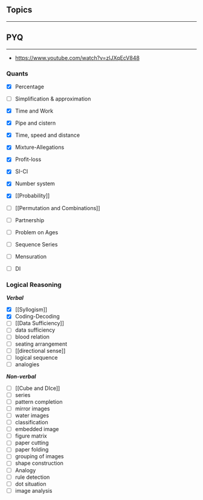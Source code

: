 ## Topics
---
## PYQ
---
- https://www.youtube.com/watch?v=zlJXqEcV848
### Quants

- [x] Percentage
- [ ] Simplification & approximation
- [x] Time and Work
- [x] Pipe and cistern
- [x] Time, speed and distance
- [x] Mixture-Allegations
- [x] Profit-loss
- [x] SI-CI
- [x] Number system
- [x] [[Probability]]
- [ ] [[Permutation and Combinations]]
- [ ] Partnership
- [ ] Problem on Ages
- [ ] Sequence Series
- [ ] Mensuration
- [ ] DI


### Logical Reasoning
***Verbal***
- [x] [[Syllogism]]
- [x] Coding-Decoding
- [ ] [[Data Sufficiency]]
- [ ] data sufficiency
- [ ] blood relation
- [ ] seating arrangement
- [ ] [[directional sense]]
- [ ] logical sequence
- [ ] analogies

***Non-verbal***
- [ ] [[Cube and DIce]]
- [ ] series
- [ ] pattern completion
- [ ] mirror images
- [ ] water images
- [ ] classification
- [ ] embedded image
- [ ] figure matrix
- [ ] paper cutting
- [ ] paper folding
- [ ] grouping of images
- [ ] shape construction
- [ ] Analogy
- [ ] rule detection
- [ ] dot situation
- [ ] image analysis
